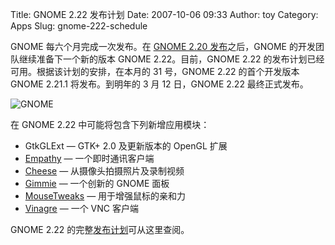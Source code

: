 Title: GNOME 2.22 发布计划
Date: 2007-10-06 09:33
Author: toy
Category: Apps
Slug: gnome-222-schedule

GNOME 每六个月完成一次发布。在 [GNOME 2.20
发布](http://linuxtoy.org/archives/gnome-220-released.html)之后，GNOME
的开发团队继续准备下一个新的版本 GNOME 2.22。目前，GNOME 2.22
的发布计划已经可用。根据该计划的安排，在本月的 31 号，GNOME 2.22
的首个开发版本 GNOME 2.21.1 将发布。到明年的 3 月 12 日，GNOME 2.22
最终正式发布。

![GNOME](http://i.linuxtoy.org/i/logo/gnome-apps.png)

在 GNOME 2.22 中可能将包含下列新增应用模块：

-   GtkGLExt — GTK+ 2.0 及更新版本的 OpenGL 扩展
-   [Empathy](http://live.gnome.org/Empathy) — 一个即时通讯客户端
-   [Cheese](http://linuxtoy.org/archives/cheese.html) —
    从摄像头拍摄照片及录制视频
-   [Gimmie](http://linuxtoy.org/archives/gimmie.html) — 一个创新的
    GNOME 面板
-   [MouseTweaks](http://codebrowse.launchpad.net/~lowfi/mousetweaks/trunk/files)
    — 用于增强鼠标的亲和力
-   [Vinagre](http://linuxtoy.org/archives/vinagre.html) — 一个 VNC
    客户端

GNOME 2.22
的完整[发布计划](http://live.gnome.org/TwoPointTwentyone)可从这里查阅。
